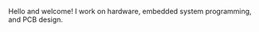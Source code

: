 Hello and welcome! I work on hardware, embedded system programming, and PCB design. 

<!---
RAY5D/RAY5D is a ✨ special ✨ repository because its `README.md` (this file) appears on your GitHub profile.
You can click the Preview link to take a look at your changes.
--->
